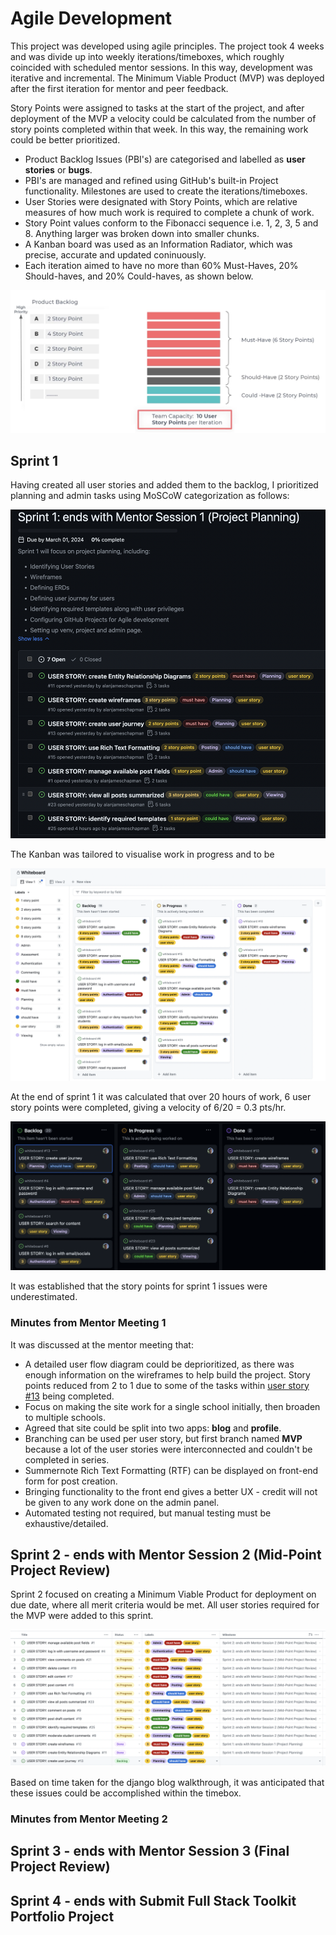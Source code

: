# Agile Development

This project was developed using agile principles. The project took 4 weeks and was divide up into weekly iterations/timeboxes, which roughly coincided with scheduled mentor sessions. In this way, development was iterative and incremental. The Minimum Viable Product (MVP) was deployed after the first iteration for mentor and peer feedback.

Story Points were assigned to tasks at the start of the project, and after deployment of the MVP a velocity could be calculated from the number of story points completed within that week. In this way, the remaining work could be better prioritized.

- Product Backlog Issues (PBI's) are categorised and labelled as **user stories** or **bugs**.
- PBI's are managed and refined using GitHub's built-in Project functionality. Milestones are used to create the iterations/timeboxes.
- User Stories were designated with Story Points, which are relative measures of how much work is required to complete a chunk of work.
- Story Point values conform to the Fibonacci sequence i.e. 1, 2, 3, 5 and 8. Anything larger was broken down into smaller chunks.
- A Kanban board was used as an Information Radiator, which was precise, accurate and updated coninuously.
- Each iteration aimed to have no more than 60% Must-Haves, 20% Should-haves, and 20% Could-haves, as shown below.

![sprint1](/docs/sprints/distributing-priorities.png)

## Sprint 1

Having created all user stories and added them to the backlog, I prioritized planning and admin tasks using MoSCoW categorization as follows:

![sprint1](/docs/sprints/sprint1.png)

The Kanban was tailored to visualise work in progress and to be 

![sprint1_plan](/docs/sprints/sprint1_plan.png)

At the end of sprint 1 it was calculated that over 20 hours of work, 6 user story points were completed, giving a velocity of 6/20 = 0.3 pts/hr.

![sprint1_complete](/docs/sprints/sprint1_complete.png)

It was established that the story points for sprint 1 issues were underestimated.

### Minutes from Mentor Meeting 1

It was discussed at the mentor meeting that:

- A detailed user flow diagram could be deprioritized, as there was enough information on the wireframes to help build the project. Story points reduced from 2 to 1 due to some of the tasks within [user story #13](https://github.com/alanjameschapman/whiteboard/issues/13) being completed.
- Focus on making the site work for a single school initially, then broaden to multiple schools.
- Agreed that site could be split into two apps: **blog** and **profile**.
- Branching can be used per user story, but first branch named **MVP** because a lot of the user stories were interconnected and couldn't be completed in series.
- Summernote Rich Text Formatting (RTF) can be displayed on front-end form for post creation.
- Bringing functionality to the front end gives a better UX - credit will not be given to any work done on the admin panel.
- Automated testing not required, but manual testing must be exhaustive/detailed.

## Sprint 2 - ends with Mentor Session 2 (Mid-Point Project Review)

Sprint 2 focused on creating a Minimum Viable Product for deployment on due date, where all merit criteria would be met. All user stories required for the MVP were added to this sprint.

![sprint2_plan](/docs/sprints/sprint2_plan.png)

Based on time taken for the django blog walkthrough, it was anticipated that these issues could be accomplished within the timebox.

### Minutes from Mentor Meeting 2

## Sprint 3 - ends with Mentor Session 3 (Final Project Review)


## Sprint 4 - ends with Submit Full Stack Toolkit Portfolio Project

